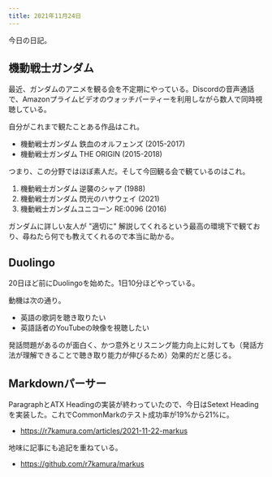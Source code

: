 ```yaml
---
title: 2021年11月24日
---
```


今日の日記。

## 機動戦士ガンダム

最近、ガンダムのアニメを観る会を不定期にやっている。Discordの音声通話で、Amazonプライムビデオのウォッチパーティーを利用しながら数人で同時視聴している。

自分がこれまで観たことある作品はこれ。

- 機動戦士ガンダム 鉄血のオルフェンズ (2015-2017)
- 機動戦士ガンダム THE ORIGIN (2015-2018)

つまり、この分野ではほぼ素人だ。そして今回観る会で観ているのはこれ。

1. 機動戦士ガンダム 逆襲のシャア (1988)
2. 機動戦士ガンダム 閃光のハサウェイ (2021)
3. 機動戦士ガンダムユニコーン RE:0096 (2016)

ガンダムに詳しい友人が "適切に" 解説してくれるという最高の環境下で観ており、尋ねたら何でも教えてくれるので本当に助かる。

## Duolingo

20日ほど前にDuolingoを始めた。1日10分ほどやっている。

動機は次の通り。

- 英語の歌詞を聴き取りたい
- 英語話者のYouTubeの映像を視聴したい

発話問題があるのが面白く、かつ意外とリスニング能力向上に対しても（発話方法が理解できることで聴き取り能力が伸びるため）効果的だと感じる。

## Markdownパーサー

ParagraphとATX Headingの実装が終わっていたので、今日はSetext Headingを実装した。これでCommonMarkのテスト成功率が19%から21%に。

- <https://r7kamura.com/articles/2021-11-22-markus>

地味に記事にも追記を重ねている。

- <https://github.com/r7kamura/markus>
